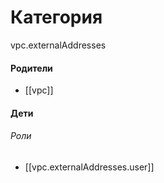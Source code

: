 # Категория

vpc.externalAddresses


#### Родители

- [[vpc]]


#### Дети

###### Роли
- [[vpc.externalAddresses.user]]
